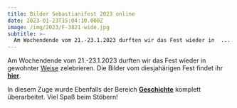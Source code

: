 ```yaml
---
title: Bilder Sebastianifest 2023 online
date: 2023-01-23T15:04:10.000Z
image: /img/2023/F-3821-wide.jpg
subtitle: >-
  Am Wochendende vom 21.-23.1.2023 durften wir das Fest wieder in  ...
---
```


Am Wochendende vom 21.-23.1.2023 durften wir das Fest wieder in gewohnter [Weise](/ablauf/) zelebrieren. Die Bilder vom diesjahärigen Fest findet ihr **[hier](/bilder/2023/)**.

In diesem Zuge wurde Ebenfalls der Bereich **[Geschichte](/geschichte/)** komplett überarbeitet. Viel Spaß beim Stöbern!
